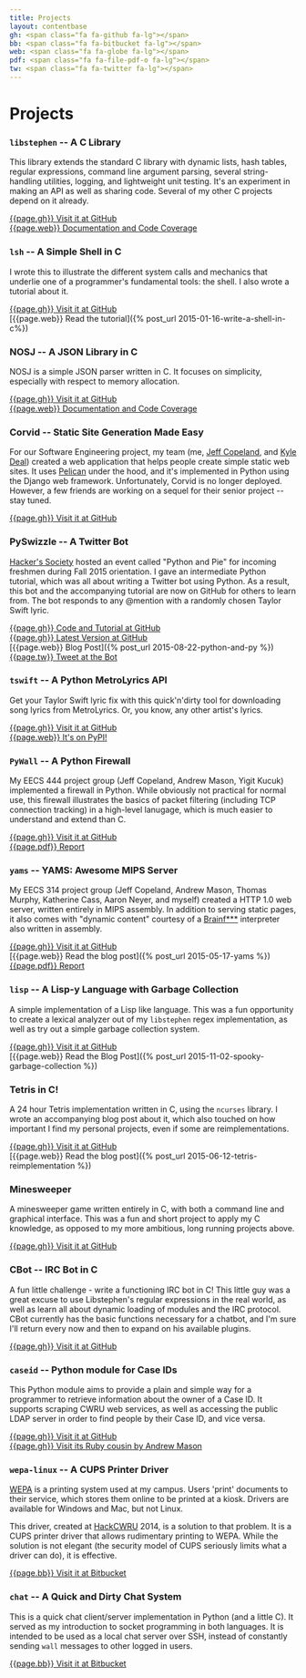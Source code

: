 ```yaml
---
title: Projects
layout: contentbase
gh: <span class="fa fa-github fa-lg"></span>
bb: <span class="fa fa-bitbucket fa-lg"></span>
web: <span class="fa fa-globe fa-lg"></span>
pdf: <span class="fa fa-file-pdf-o fa-lg"></span>
tw: <span class="fa fa-twitter fa-lg"></span>
---
```

# Projects

### `libstephen` -- A C Library

This library extends the standard C library with dynamic lists, hash tables,
regular expressions, command line argument parsing, several string-handling
utilities, logging, and lightweight unit testing.  It's an experiment in making
an API as well as sharing code.  Several of my other C projects depend on it
already.

[{{page.gh}} Visit it at GitHub](https://github.com/brenns10/libstephen)  
[{{page.web}} Documentation and Code Coverage](/libstephen/)

### `lsh` -- A Simple Shell in C

I wrote this to illustrate the different system calls and mechanics that
underlie one of a programmer's fundamental tools: the shell.  I also wrote a
tutorial about it.

[{{page.gh}} Visit it at GitHub](https://github.com/brenns10/lsh)  
[{{page.web}} Read the tutorial]({% post_url 2015-01-16-write-a-shell-in-c%})

### NOSJ -- A JSON Library in C

NOSJ is a simple JSON parser written in C.  It focuses on simplicity, especially
with respect to memory allocation.

[{{page.gh}} Visit it at GitHub](https://github.com/brenns10/nosj)  
[{{page.web}} Documentation and Code Coverage](/nosj/)

### Corvid -- Static Site Generation Made Easy

For our Software Engineering project, my team (me, [Jeff Copeland][], and
[Kyle Deal][]) created a web application that helps people create simple static
web sites.  It uses [Pelican](http://getpelican.com/) under the hood, and it's
implemented in Python using the Django web framework.  Unfortunately, Corvid is
no longer deployed.  However, a few friends are working on a sequel for their
senior project -- stay tuned.

[{{page.gh}} Visit it at GitHub](https://github.com/jpcjr/corvid)  

### PySwizzle -- A Twitter Bot

[Hacker's Society](http://hacsoc.org) hosted an event called "Python and Pie"
for incoming freshmen during Fall 2015 orientation.  I gave an intermediate
Python tutorial, which was all about writing a Twitter bot using Python.  As a
result, this bot and the accompanying tutorial are now on GitHub for others to
learn from.  The bot responds to any @mention with a randomly chosen Taylor
Swift lyric.

[{{page.gh}} Code and Tutorial at GitHub](https://github.com/brenns10/pypie15int)  
[{{page.gh}} Latest Version at GitHub](https://github.com/brenns10/pyswizzle)  
[{{page.web}} Blog Post]({% post_url 2015-08-22-python-and-py %})  
[{{page.tw}} Tweet at the Bot](https://twitter.com/pyswizzle)

### `tswift` -- A Python MetroLyrics API

Get your Taylor Swift lyric fix with this quick'n'dirty tool for downloading
song lyrics from MetroLyrics.  Or, you know, any other artist's lyrics.

[{{page.gh}} Visit it at GitHub](https://github.com/brenns10/tswift)  
[{{page.web}} It's on PyPI!](https://pypi.python.org/pypi/tswift)

### `PyWall` -- A Python Firewall

My EECS 444 project group (Jeff Copeland, Andrew Mason, Yigit Kucuk) implemented
a firewall in Python.  While obviously not practical for normal use, this
firewall illustrates the basics of packet filtering (including TCP connection
tracking) in a high-level lanugage, which is much easier to understand and
extend than C.

[{{page.gh}} Visit it at GitHub](https://github.com/brenns10/pywall)  
[{{page.pdf}} Report](https://www.dropbox.com/s/a9wjs4e1rnhdxfe/pywall_report.pdf?dl=1)

### `yams` -- YAMS: Awesome MIPS Server

My EECS 314 project group (Jeff Copeland, Andrew Mason, Thomas Murphy, Katherine
Cass, Aaron Neyer, and myself) created a HTTP 1.0 web server, written entirely
in MIPS assembly.  In addition to serving static pages, it also comes with
"dynamic content" courtesy of a
[Brainf***](https://en.wikipedia.org/wiki/Brainfuck) interpreter also written in
assembly.

[{{page.gh}} Visit it at GitHub](https://github.com/brenns10/yams)  
[{{page.web}} Read the blog post]({% post_url 2015-05-17-yams %})  
[{{page.pdf}} Report](https://www.dropbox.com/s/vhzw7246aufwx5p/yams_report.pdf?dl=1)

### `lisp` -- A Lisp-y Language with Garbage Collection

A simple implementation of a Lisp like language.  This was a fun opportunity to
create a lexical analyzer out of my `libstephen` regex implementation, as well
as try out a simple garbage collection system.

[{{page.gh}} Visit it at GitHub](https://github.com/brenns10/lisp)  
[{{page.web}} Read the Blog Post]({% post_url 2015-11-02-spooky-garbage-collection %})

### Tetris in C!

A 24 hour Tetris implementation written in C, using the `ncurses` library.  I
wrote an accompanying blog post about it, which also touched on how important I
find my personal projects, even if some are reimplementations.

[{{page.gh}} Visit it at GitHub](https://github.com/brenns10/tetris)  
[{{page.web}} Read the blog post]({% post_url 2015-06-12-tetris-reimplementation %})

### Minesweeper

A minesweeper game written entirely in C, with both a command line and graphical
interface.  This was a fun and short project to apply my C knowledge, as opposed
to my more ambitious, long running projects above.

[{{page.gh}} Visit it at GitHub](https://github.com/brenns10/minesweeper)

### CBot -- IRC Bot in C

A fun little challenge - write a functioning IRC bot in C!  This little guy was
a great excuse to use Libstephen's regular expressions in the real world, as
well as learn all about dynamic loading of modules and the IRC protocol.  CBot
currently has the basic functions necessary for a chatbot, and I'm sure I'll
return every now and then to expand on his available plugins.

[{{page.gh}} Visit it at GitHub](https://github.com/brenns10/cbot)

### `caseid` -- Python module for Case IDs

This Python module aims to provide a plain and simple way for a programmer to
retrieve information about the owner of a Case ID.  It supports scraping CWRU
web services, as well as accessing the public LDAP server in order to find
people by their Case ID, and vice versa.

[{{page.gh}} Visit it at GitHub](https://github.com/brenns10/caseid)  
[{{page.gh}} Visit its Ruby cousin by Andrew Mason](https://github.com/ajm188/cwru_directory)

### `wepa-linux` -- A CUPS Printer Driver

[WEPA](https://www.wepanow.com/) is a printing system used at my campus.  Users
'print' documents to their service, which stores them online to be printed at a
kiosk.  Drivers are available for Windows and Mac, but not Linux.

This driver, created at [HackCWRU](//www.hackcwru.com/) 2014, is a solution to
that problem.  It is a CUPS printer driver that allows rudimentary printing to
WEPA.  While the solution is not elegant (the security model of CUPS seriously
limits what a driver can do), it is effective.

[{{page.bb}} Visit it at Bitbucket](//bitbucket.org/brenns10/wepa-linux)

### `chat` -- A Quick and Dirty Chat System

This is a quick chat client/server implementation in Python (and a little C).
It served as my introduction to socket programming in both languages.  It is
intended to be used as a local chat server over SSH, instead of constantly
sending `wall` messages to other logged in users.

[{{page.bb}} Visit it at Bitbucket](//bitbucket.org/brenns10/chat)

[Jeff Copeland]: https://github.com/jpcjr
[Kyle Deal]: https://github.com/dealie16
